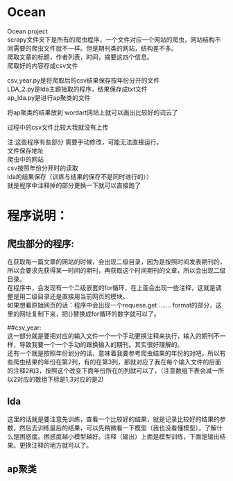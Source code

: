 # Ocean<br/>
Ocean project<br/>
scrapy文件夹下是所有的爬虫程序，一个文件对应一个网站的爬虫，网站结构不同需要的爬虫文件就不一样。但是期刊类的网站，结构差不多。<br/>
爬取文章的标题，作者列表，时间，摘要这四个信息。<br/>
爬取好的内容存成csv文件<br/>

csv_year.py是将爬取后的csv结果保存按年份分开的文件<br/>
LDA_2.py是lda主题抽取的程序，结果保存成txt文件<br/>
ap_lda.py是进行ap聚类的文件<br/>

将ap聚类的结果放到 wordart网站上就可以画出比较好的词云了<br/>

过程中的csv文件比较大我就没有上传<br/>

注:这些程序有些部分 需要手动修改，可能无法直接运行。<br/>
文件保存地址<br/>
爬虫中的网站<br/>
csv按照年份分开时的读取<br/>
lda的结果保存（训练与结果的保存不是同时进行的））<br/>
就是程序中注释掉的部分更换一下就可以直接跑了<br/>

# 程序说明：<br/>
## 爬虫部分的程序:
在获取每一篇文章的网站的时候，会出现二级目录，因为是按照时间发表期刊的，所以会要求先获得某一时间的期刊，再获取这个时间期刊的文章，所以会出现二级目录。<br/>
在程序中，会发现有一个二级嵌套的for循环，在上面会出现一些注释，这就是调整是用二级目录还是直接用当前网页的模块。<br/>
如果想看原始网页的话：程序中会出现一个requese.get ....... format的部分，这里的网址复制下来，把{}替换成for循环的数字就可以了。<br/>

##csv_year:<br/>
这一部分就是要把对应的输入文件一个一个手动更换注释来执行，输入的期刊不一样，导致我要一个一个手动的跟换输入的期刊。其实很好理解的。<br/>
还有一个就是按照年份划分的话，意味着我要参考爬虫结果的年份的对吧，所以有些爬虫结果的年份在第2列，有的在第3列，那就对应了我在每个输入文件的后面的注释2和3，按照这个改变下面年份所在的列就可以了，（注意数组下表会减一所以2对应的数组下标是1,3对应的是2)<br/>

## lda <br/>
这里的话就是要注意先训练，查看一个比较好的结果，就是记录比较好的结果的参数，然后去训练最后的结果，可以先稍微看一下模型（我也没看懂模型），了解什么是困惑度。困惑度越小模型越好。注释（输出）上面是模型训练，下面是输出结果。更换注释的地方就可以了。<br/>
## ap聚类<br/>


